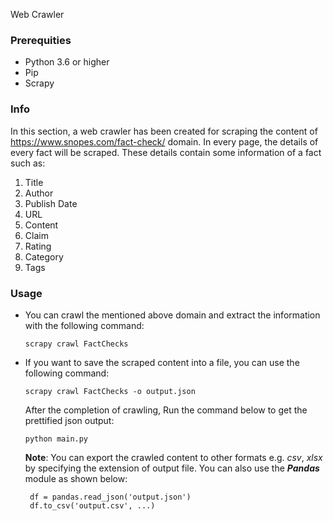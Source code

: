 Web Crawler

### Prerequities
- Python 3.6 or higher
- Pip
- Scrapy

### Info
In this section, a web crawler has been created for scraping the content of https://www.snopes.com/fact-check/ domain. In every page, the details of every fact will be scraped. These details contain some information of a fact such as:
1. Title
2. Author
3. Publish Date
4. URL
5. Content
6. Claim
7. Rating
8. Category
9. Tags

### Usage
- You can crawl the mentioned above domain and extract the information with the following command:

   ```scrapy crawl FactChecks```

- If you want to save the scraped content into a file, you can use the following command:

   ```scrapy crawl FactChecks -o output.json``` 
   
   After the completion of crawling, Run the command below to get the prettified json output:
   
   ```python main.py```

   **Note**: You can export the crawled content to other formats e.g. _csv_, _xlsx_ by specifying the extension of output file. You can also use the *__Pandas__* module as shown below:
   ```
    df = pandas.read_json('output.json')
    df.to_csv('output.csv', ...)
   ```   
